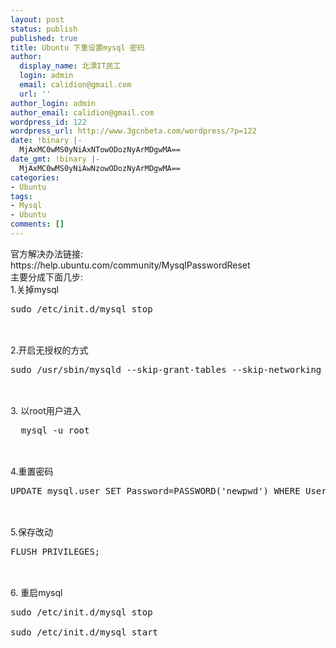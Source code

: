 ```yaml
---
layout: post
status: publish
published: true
title: Ubuntu 下重设置mysql 密码
author:
  display_name: 北漂IT民工
  login: admin
  email: calidion@gmail.com
  url: ''
author_login: admin
author_email: calidion@gmail.com
wordpress_id: 122
wordpress_url: http://www.3gcnbeta.com/wordpress/?p=122
date: !binary |-
  MjAxMC0wMS0yNiAxNTowODozNyArMDgwMA==
date_gmt: !binary |-
  MjAxMC0wMS0yNiAwNzowODozNyArMDgwMA==
categories:
- Ubuntu
tags:
- Mysql
- Ubuntu
comments: []
---
```

<p>官方解决办法链接:<br />
https://help.ubuntu.com/community/MysqlPasswordReset<br />
主要分成下面几步:<br />
1.关掉mysql</p>
<pre name="code" class="shell">
sudo /etc/init.d/mysql stop<br />
</pre><br />
2.开启无授权的方式</p>
<pre name="code" class="shell">
sudo /usr/sbin/mysqld --skip-grant-tables --skip-networking &<br />
</pre><br />
3. 以root用户进入</p>
<pre name="code" class="shell">
  mysql -u root<br />
</pre><br />
4.重置密码</p>
<pre name="code" class="sql">
UPDATE mysql.user SET Password=PASSWORD('newpwd') WHERE User='root';<br />
</pre><br />
5.保存改动</p>
<pre name="code" class="sql">
FLUSH PRIVILEGES;<br />
</pre><br />
6. 重启mysql</p>
<pre name="code" class="shell">
sudo /etc/init.d/mysql stop<br />
sudo /etc/init.d/mysql start<br />
 </pre></p>
